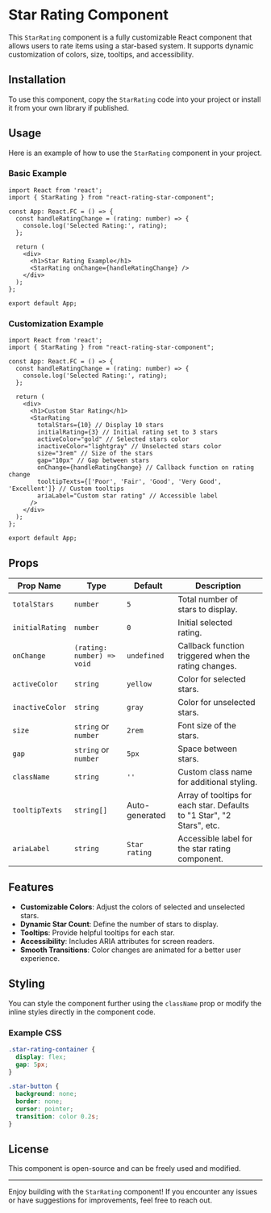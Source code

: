 # Star Rating Component

This `StarRating` component is a fully customizable React component that allows users to rate items using a star-based system. It supports dynamic customization of colors, size, tooltips, and accessibility.

## Installation

To use this component, copy the `StarRating` code into your project or install it from your own library if published.

## Usage

Here is an example of how to use the `StarRating` component in your project.

### Basic Example

```tsx
import React from 'react';
import { StarRating } from "react-rating-star-component";

const App: React.FC = () => {
  const handleRatingChange = (rating: number) => {
    console.log('Selected Rating:', rating);
  };

  return (
    <div>
      <h1>Star Rating Example</h1>
      <StarRating onChange={handleRatingChange} />
    </div>
  );
};

export default App;
```

### Customization Example

```tsx
import React from 'react';
import { StarRating } from "react-rating-star-component";

const App: React.FC = () => {
  const handleRatingChange = (rating: number) => {
    console.log('Selected Rating:', rating);
  };

  return (
    <div>
      <h1>Custom Star Rating</h1>
      <StarRating
        totalStars={10} // Display 10 stars
        initialRating={3} // Initial rating set to 3 stars
        activeColor="gold" // Selected stars color
        inactiveColor="lightgray" // Unselected stars color
        size="3rem" // Size of the stars
        gap="10px" // Gap between stars
        onChange={handleRatingChange} // Callback function on rating change
        tooltipTexts={['Poor', 'Fair', 'Good', 'Very Good', 'Excellent']} // Custom tooltips
        ariaLabel="Custom star rating" // Accessible label
      />
    </div>
  );
};

export default App;
```

## Props

| Prop Name      | Type                     | Default         | Description                                                                 |
|----------------|--------------------------|-----------------|-----------------------------------------------------------------------------|
| `totalStars`   | `number`                 | `5`             | Total number of stars to display.                                          |
| `initialRating`| `number`                 | `0`             | Initial selected rating.                                                   |
| `onChange`     | `(rating: number) => void` | `undefined`    | Callback function triggered when the rating changes.                       |
| `activeColor`  | `string`                 | `yellow`        | Color for selected stars.                                                  |
| `inactiveColor`| `string`                 | `gray`          | Color for unselected stars.                                                |
| `size`         | `string` or `number`     | `2rem`          | Font size of the stars.                                                    |
| `gap`          | `string` or `number`     | `5px`           | Space between stars.                                                       |
| `className`    | `string`                 | `''`            | Custom class name for additional styling.                                  |
| `tooltipTexts` | `string[]`               | Auto-generated  | Array of tooltips for each star. Defaults to "1 Star", "2 Stars", etc.   |
| `ariaLabel`    | `string`                 | `Star rating`   | Accessible label for the star rating component.                            |

## Features

- **Customizable Colors**: Adjust the colors of selected and unselected stars.
- **Dynamic Star Count**: Define the number of stars to display.
- **Tooltips**: Provide helpful tooltips for each star.
- **Accessibility**: Includes ARIA attributes for screen readers.
- **Smooth Transitions**: Color changes are animated for a better user experience.

## Styling

You can style the component further using the `className` prop or modify the inline styles directly in the component code.

### Example CSS

```css
.star-rating-container {
  display: flex;
  gap: 5px;
}

.star-button {
  background: none;
  border: none;
  cursor: pointer;
  transition: color 0.2s;
}
```

## License

This component is open-source and can be freely used and modified.

---

Enjoy building with the `StarRating` component! If you encounter any issues or have suggestions for improvements, feel free to reach out.

